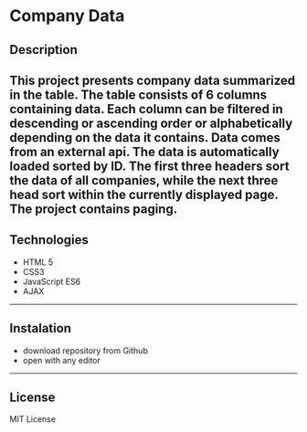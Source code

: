 # Company Data

## Description

This project presents company data summarized in the table.
The table consists of 6 columns containing data. Each column can be filtered in descending or ascending order 
or alphabetically depending on the data it contains. Data comes from an external api.
The data is automatically loaded sorted by ID.
The first three headers sort the data of all companies, while the next three head sort within the currently displayed page.
The project contains paging.
----------------------------------------

## Technologies

  * HTML 5
  * CSS3
  * JavaScript ES6
  * AJAX
--------------------------------------------

## Instalation
  - download repository from Github
  - open with any editor
--------------------------------------------

## License

  MIT License
